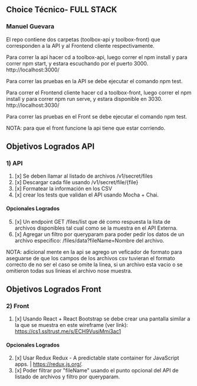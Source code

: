 ## Choice Técnico- FULL STACK
### Manuel Guevara

El repo contiene dos carpetas (toolbox-api y toolbox-front) que corresponden a la API y al Frontend cliente respectivamente.

Para correr la api hacer cd a toolbox-api, luego correr el npm install y para correr npm start, y estara escuchando por el puerto 3000. http://localhost:3000/

Para correr las pruebas en la API se debe ejecutar el comando npm test.

Para correr el Frontend cliente hacer cd a toolbox-front, luego correr el npm install y para correr npm run serve, y estara disponible en 3030. http://localhost:3030/

Para correr las pruebas en el Front se debe ejecutar el comando npm test.

NOTA: para que el front funcione la api tiene que estar corriendo.

## Objetivos Logrados API

### 1) API

1. [x] Se deben llamar al listado de archivos /v1/secret/files
2. [x] Descargar cada file usando /v1/secret/file/{file}
3. [x] Formatear la información en los CSV
4. [x] crear los tests que validan el API usando Mocha + Chai.

#### Opcionales Logrados

5. [x] Un endpoint GET /files/list que dé como respuesta la lista de archivos disponibles tal cual como se la muestra en el API Externa.
6. [x] Agregar un filtro por queryparam para poder pedir los datos de un archivo especifico: /files/data?fileName=Nombre del archivo.

NOTA: adicional mente en la api se agrego un veficador de formato para aseguarse de que los campos de los archivos csv tuvieran el formato correcto de no ser el caso se omite la linea, si un archivo esta vacio o se omitieron todas sus linieas el archivo nose muestra.

## Objetivos Logrados Front

### 2) Front

1. [x] Usando React + React Bootstrap se debe crear una pantalla similar a la que se muestra en este wireframe (ver link): https://cs1.ssltrust.me/s/ECH9VusiMmi3ac1

#### Opcionales Logrados

2. [x] Usar Redux Redux - A predictable state container for JavaScript apps. | https://redux.js.org/.
3. [x] Poder filtrar por "fileName" usando el punto opcional del API de listado de archivos y filtro por queryparam.
